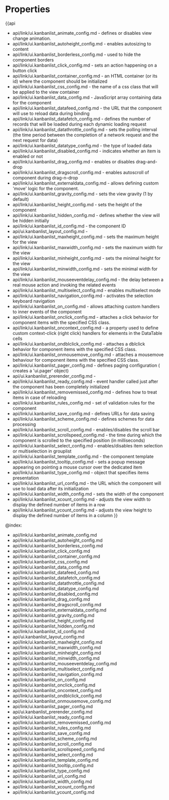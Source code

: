 Properties
==========

{{api
- api/link/ui.kanbanlist_animate_config.md - defines or disables view change animation.
- api/link/ui.kanbanlist_autoheight_config.md - enables autosizing to content
- api/link/ui.kanbanlist_borderless_config.md - used to hide the component borders
- api/link/ui.kanbanlist_click_config.md - sets an action happening on a button click
- api/link/ui.kanbanlist_container_config.md - an HTML container (or its id) where the component should be initialized
- api/link/ui.kanbanlist_css_config.md - the name of a css class that will be applied to the view container
- api/link/ui.kanbanlist_data_config.md - JavaScript array containing data for the component
- api/link/ui.kanbanlist_datafeed_config.md - the URL that the component will use to reload data during binding
- api/link/ui.kanbanlist_datafetch_config.md - defines the number of records that will be loaded during each dynamic loading request
- api/link/ui.kanbanlist_datathrottle_config.md - sets the polling interval (the time period between the completion of a network request and the next request for data)
- api/link/ui.kanbanlist_datatype_config.md - the type of loaded data
- api/link/ui.kanbanlist_disabled_config.md - indicates whether an item is enabled or not
- api/link/ui.kanbanlist_drag_config.md - enables or disables drag-and-drop
- api/link/ui.kanbanlist_dragscroll_config.md - enables autoscroll of component during drag-n-drop
- api/link/ui.kanbanlist_externaldata_config.md - allows defining custom 'move' logic for the component.
- api/link/ui.kanbanlist_gravity_config.md - sets the view gravity (1 by default)
- api/link/ui.kanbanlist_height_config.md - sets the height of the component
- api/link/ui.kanbanlist_hidden_config.md - defines whether the view will be hidden initially
- api/link/ui.kanbanlist_id_config.md - the component ID
- api/ui.kanbanlist_layout_config.md - 
- api/link/ui.kanbanlist_maxheight_config.md - sets the maximum height for the view
- api/link/ui.kanbanlist_maxwidth_config.md - sets the maximum width for the view
- api/link/ui.kanbanlist_minheight_config.md - sets the minimal height for the view
- api/link/ui.kanbanlist_minwidth_config.md - sets the minimal width for the view
- api/link/ui.kanbanlist_mouseeventdelay_config.md - the delay between a real mouse action and invoking the related events
- api/link/ui.kanbanlist_multiselect_config.md - enables multiselect mode
- api/link/ui.kanbanlist_navigation_config.md - activates the selection keyboard navigation
- api/link/ui.kanbanlist_on_config.md - allows attaching custom handlers to inner events of the component
- api/link/ui.kanbanlist_onclick_config.md - attaches a click behavior for component items with the specified CSS class.
- api/link/ui.kanbanlist_oncontext_config.md - a property used to define custom context-click (right click) handlers for elements in the DataTable cells<br>
- api/link/ui.kanbanlist_ondblclick_config.md - attaches a dblclick behavior for component items with the specified CSS class.
- api/link/ui.kanbanlist_onmousemove_config.md - attaches a mousemove behaviour for component items with the specified CSS class.
- api/link/ui.kanbanlist_pager_config.md - defines paging configuration ( creates a 'ui.pager' object)
- api/ui.kanbanlist_prerender_config.md - 
- api/link/ui.kanbanlist_ready_config.md - event handler called just after the component has been completely initialized
- api/link/ui.kanbanlist_removemissed_config.md - defines how to treat items in case of reloading
- api/link/ui.kanbanlist_rules_config.md - set of validation rules for the component
- api/link/ui.kanbanlist_save_config.md - defines URLs for data saving
- api/link/ui.kanbanlist_scheme_config.md - defines schemes for data processing
- api/link/ui.kanbanlist_scroll_config.md - enables/disables the scroll bar
- api/link/ui.kanbanlist_scrollspeed_config.md - the time during which the component is scrolled to the specified position (in milliseconds)
- api/link/ui.kanbanlist_select_config.md - enables/disables item selection or multiselection in grouplist
- api/link/ui.kanbanlist_template_config.md - the component template
- api/link/ui.kanbanlist_tooltip_config.md - sets a popup message appearing on pointing a mouse cursor over the dedicated item
- api/link/ui.kanbanlist_type_config.md - object that specifies items presentation
- api/link/ui.kanbanlist_url_config.md - the URL which the component will use to load data after its initialization
- api/link/ui.kanbanlist_width_config.md - sets the width of the component
- api/link/ui.kanbanlist_xcount_config.md - adjusts the view width to display the defined number of items in a row
- api/link/ui.kanbanlist_ycount_config.md - adjusts the view height to display the defined number of items in a column
}}

@index:
- api/link/ui.kanbanlist_animate_config.md
- api/link/ui.kanbanlist_autoheight_config.md
- api/link/ui.kanbanlist_borderless_config.md
- api/link/ui.kanbanlist_click_config.md
- api/link/ui.kanbanlist_container_config.md
- api/link/ui.kanbanlist_css_config.md
- api/link/ui.kanbanlist_data_config.md
- api/link/ui.kanbanlist_datafeed_config.md
- api/link/ui.kanbanlist_datafetch_config.md
- api/link/ui.kanbanlist_datathrottle_config.md
- api/link/ui.kanbanlist_datatype_config.md
- api/link/ui.kanbanlist_disabled_config.md
- api/link/ui.kanbanlist_drag_config.md
- api/link/ui.kanbanlist_dragscroll_config.md
- api/link/ui.kanbanlist_externaldata_config.md
- api/link/ui.kanbanlist_gravity_config.md
- api/link/ui.kanbanlist_height_config.md
- api/link/ui.kanbanlist_hidden_config.md
- api/link/ui.kanbanlist_id_config.md
- api/ui.kanbanlist_layout_config.md
- api/link/ui.kanbanlist_maxheight_config.md
- api/link/ui.kanbanlist_maxwidth_config.md
- api/link/ui.kanbanlist_minheight_config.md
- api/link/ui.kanbanlist_minwidth_config.md
- api/link/ui.kanbanlist_mouseeventdelay_config.md
- api/link/ui.kanbanlist_multiselect_config.md
- api/link/ui.kanbanlist_navigation_config.md
- api/link/ui.kanbanlist_on_config.md
- api/link/ui.kanbanlist_onclick_config.md
- api/link/ui.kanbanlist_oncontext_config.md
- api/link/ui.kanbanlist_ondblclick_config.md
- api/link/ui.kanbanlist_onmousemove_config.md
- api/link/ui.kanbanlist_pager_config.md
- api/ui.kanbanlist_prerender_config.md
- api/link/ui.kanbanlist_ready_config.md
- api/link/ui.kanbanlist_removemissed_config.md
- api/link/ui.kanbanlist_rules_config.md
- api/link/ui.kanbanlist_save_config.md
- api/link/ui.kanbanlist_scheme_config.md
- api/link/ui.kanbanlist_scroll_config.md
- api/link/ui.kanbanlist_scrollspeed_config.md
- api/link/ui.kanbanlist_select_config.md
- api/link/ui.kanbanlist_template_config.md
- api/link/ui.kanbanlist_tooltip_config.md
- api/link/ui.kanbanlist_type_config.md
- api/link/ui.kanbanlist_url_config.md
- api/link/ui.kanbanlist_width_config.md
- api/link/ui.kanbanlist_xcount_config.md
- api/link/ui.kanbanlist_ycount_config.md

